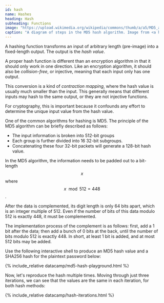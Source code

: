 ```yaml
---
id: hash
name: Hashes
heading: Hash
subheading: Functions
image: "https://upload.wikimedia.org/wikipedia/commons/thumb/a/a5/MD5_algorithm.svg/1280px-MD5_algorithm.svg.png"
caption: "A diagram of steps in the MD5 hash algorithm. Image from <a href='https://en.wikipedia.org/wiki/MD5'>Wikipedia</a>"
---
```


A hashing function transforms an input of arbitrary length (pre-image) into a fixed-length output. The output is the _hash value_.

A proper hash function is different than an encryption algorithm in that it should only work in one direction. Like an encryption algorithm, it should also be _collision-free_, or injective, meaning that each input only has one output.

This conversion is a kind of _contraction mapping_, where the hash value is usually much smaller than the input. This generally means that different inputs may hash to the same output, or they are not injective functions.

For cryptography, this is important because it confounds any effort to determine the unique input value from the hash value.

One of the common algorithms for hashing is MD5. The principle of the MD5 algorithm can be briefly described as follows:

* The input information is broken into 512-bit groups
* Each group is further divided into 16 32-bit subgroups.
* Concatenating these four 32-bit packets will generate a 128-bit hash value.

In the MD5 algorithm, the information needs to be padded out to a bit-length $$ x $$ where $$ x \mod 512 = 448 $$.

After the data is complemented, its digit length is only 64 bits apart, which is an integer multiple of 512. Even if the number of bits of this data modulo 512 is exactly 448, it must be complemented.

The implementation process of the complement is as follows: first, add a 1 bit after the data; then add a bunch of 0 bits at the back, until the number of bits modulo 512 is exactly 448. In short, at least 1 bit is added, and at most 512 bits may be added.

Use the following interactive shell to produce an MD5 hash value and a SHA256 hash for the plaintext password below:

{% include_relative datacamp/md5-hash-playground.html %}

Now, let's reproduce the hash multiple times. Moving through just three iterations, we can see that the values are the same in each iteration, for both hash methods:

{% include_relative datacamp/hash-iterations.html %}

